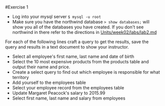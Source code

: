 #Exercise 1

* Log into your mysql server ```$ mysql -u root```
* Make sure you have the northwind database ```> show databases;``` will show you all of the databases you have created.  If you don't see northwind in there refer to the directions in [Units/week02/labs/lab2.md](Units/week02/labs/lab2.md)

For each of the following lines craft a query to get the results, save the query and results in a text document to show your instructor.

* Select all employee's first name, last name and date of birth
* Select the 10 most expensive products from the products table and output their name and price.
* Create a select query to find out which employee is responsible for what territory
* Add yourself to the employees table
* Select your employee record from the employees table
* Update Margaret Peacock's salary to 2015.99
* Select first name, last name and salary from employees
